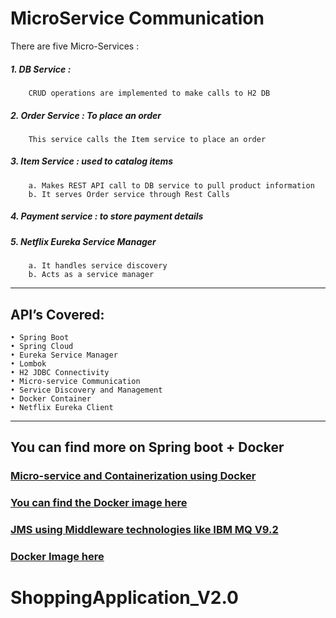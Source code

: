 ﻿# MicroService Communication



There are five Micro-Services :


#####	1. DB Service : 
		CRUD operations are implemented to make calls to H2 DB 

#####	2. Order Service : To place an order 
		This service calls the Item service to place an order

#####	3. Item Service : used to catalog items
		a. Makes REST API call to DB service to pull product information
		b. It serves Order service through Rest Calls
#####	4. Payment service : to store payment details
#####	5. Netflix Eureka Service Manager
		a. It handles service discovery 
		b. Acts as a service manager
		
---------------------------------------------------------------------------------

## API’s  Covered:

    • Spring Boot
    • Spring Cloud
    • Eureka Service Manager
    • Lombok
    • H2 JDBC Connectivity
    • Micro-service Communication
    • Service Discovery and Management
    • Docker Container
    • Netflix Eureka Client



-----------------------------------------------------------------------------------


## You can find more on Spring boot + Docker


### [Micro-service and Containerization using Docker](https://github.com/nagarjun-ME/DockerGitSprinBootServiceApplication.git)

### [You can find the Docker image here](https://hub.docker.com/repository/docker/nagarjunmqdev/springdocker-gitapp-v1)



### [JMS using Middleware technologies like IBM MQ V9.2](https://github.com/nagarjun-ME/jms-springboot)

### [Docker Image here](https://hub.docker.com/repository/docker/nagarjunmqdev/ibmmqtest)

# ShoppingApplication_V2.0
